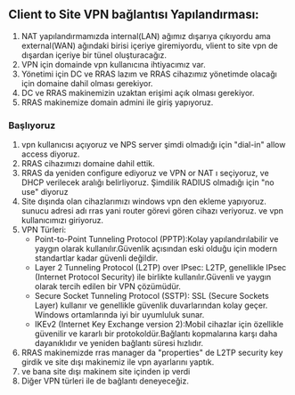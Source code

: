 ## Client to Site VPN bağlantısı Yapılandırması:
1. NAT yapılandırmamızda internal(LAN) ağımız dışarıya çıkıyordu ama external(WAN) ağındaki birisi içeriye giremiyordu, vlient to site vpn de dışardan içeriye bir tünel oluşturacağız.
2. VPN için domainde vpn kullanıcına ihtiyacımız var.
3. Yönetimi için DC ve RRAS lazım ve RRAS cihazımız yönetimde olacağı için domaine dahil olması gerekiyor.
4. DC ve RRAS makinemizin uzaktan erişimi açık olması gerekiyor.
5. RRAS makinemize domain admini ile giriş yapıyoruz.
### Başlıyoruz
1. vpn kullanıcısı açıyoruz ve NPS server şimdi olmadığı için "dial-in" allow access diyoruz.
2. RRAS cihazımızı domaine dahil ettik.
3. RRAS da yeniden configure ediyoruz ve VPN or NAT ı seçiyoruz, ve DHCP verilecek aralığı belirliyoruz. Şimdilik RADIUS olmadığı için "no use" diyoruz
4. Site dışında olan cihazlarımızı windows vpn den ekleme yapıyoruz. sunucu adresi adı rras yani router görevi gören cihazı veriyoruz. ve vpn kullanıcımızı giriyoruz.
5. VPN Türleri:
    - Point-to-Point Tunneling Protocol (PPTP):Kolay yapılandırılabilir ve yaygın olarak kullanılır.Güvenlik açısından eski olduğu için modern standartlar kadar güvenli değildir.
    - Layer 2 Tunneling Protocol (L2TP) over IPsec: L2TP, genellikle IPsec (Internet Protocol Security) ile birlikte kullanılır.Güvenli ve yaygın olarak tercih edilen bir VPN çözümüdür.
    - Secure Socket Tunneling Protocol (SSTP): SSL (Secure Sockets Layer) kullanır ve genellikle güvenlik duvarlarından kolay geçer. Windows ortamlarında iyi bir uyumluluk sunar.
    - IKEv2 (Internet Key Exchange version 2):Mobil cihazlar için özellikle güvenilir ve kararlı bir protokoldür.Bağlantı kopmalarına karşı daha dayanıklıdır ve yeniden bağlantı süresi hızlıdır.
6. RRAS makinemizde rras manager da "properties" de L2TP security key girdik ve 
site dışı makinemiz ile vpn ayarlarını yaptık.
7. ve bana site dışı makinem site içinden ip verdi
8. Diğer VPN türleri ile de bağlantı deneyeceğiz.






